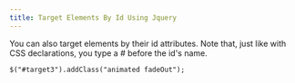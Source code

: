 ```yaml
---
title: Target Elements By Id Using Jquery
---
```

You can also target elements by their id attributes. Note that, just like with CSS declarations, you type a # before the id's name.

    $("#target3").addClass("animated fadeOut");